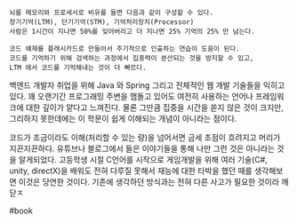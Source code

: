 
	뇌를 메모리와 프로세서로 비유를 들면 다음과 같이 구성할 수 있다.
	장기기억(LTM), 단기기억(STM), 기억처리장치(Processor) 
	사람은 1시간이 지나면 50%를 잊어버리고 더 지나면 25% 기억의 25% 만 남는다. 
	
	코드 예제를 플래시카드로 만들어서 주기적으로 인출하는 연습이 도움이 된다. 
	코드를 기억하기 위해 검색하는 과정에서 집중력이 분산되는 것을 방지할 수 있고, 
	LTM 에서 코드를 기억해내는 것이 더 빠르다. 

백엔드 개발자 취업을 위해 Java 와 Spring 그리고 전체적인 웹 개발 기술들을 익히고 있다. 
꽤 오랜기간 프로그래밍 주변을 맴돌고 있어도 여전히 사용하는 언어나 프레임워크에 대한 깊이가 얕다고 느껴진다. 물론 그만큼 집중을 시간을 쏟지 않은 것이 크지만, 그리하지 못한데에는 
이 학문이 쉽게 이해되는 개념이 아니라는 점이다. 

코드가 조금이라도 이해(처리할 수 있는 량)을 넘어서면 금세 초점이 흐려지고 머리가 지끈지끈하다. 유튜브나 블로그에서 들은 이야기들을 통해 나만 그런 것은 아니라는 것을 알게되었다. 
고등학생 시절 C언어를 시작으로 게임개발을 위해 여러 기술(C#, unity, directX)을 배워도 
전혀 다루질 못해서 재능에 대한 타박을 했던 때를 생각해보면 이것은 당연한 것이다.
기존에 생각하던 방식과는 전혀 다른 사고가 필요한 것이라 깨닫ㅈ


#book 